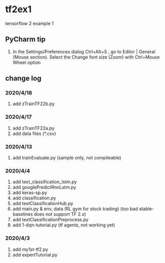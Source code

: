 # tf2ex1
tensorflow 2 example 1

## PyCharm tip
1. In the Settings/Preferences dialog Ctrl+Alt+S , go to 
    Editor | General (Mouse section). Select the Change font 
    size (Zoom) with Ctrl+Mouse Wheel option

## change log
### 2020/4/18
1. add zTrainTF22b.py

### 2020/4/17
1. add zTrainTF22a.py
2. add data files (*.csv)

### 2020/4/13
1. add trainEvaluate.py (sample only, not compileable)

### 2020/4/4
1. add text_classification_lstm.py
2. add googlePredictRnnLstm.py
3. add keras-sp.py
4. add classification.py
5. add testClassificationHub.py
6. add main.py & env, data (RL gym for stock trading)
    (too bad stable-baselines does not support TF 2.x)
7. add textClassificationPreprocess.py
8. add 1-dqn-tutorial.py (tf agents, not working yet)

### 2020/4/3
1. add my1st-tf2.py
2. add expertTutorial.py
